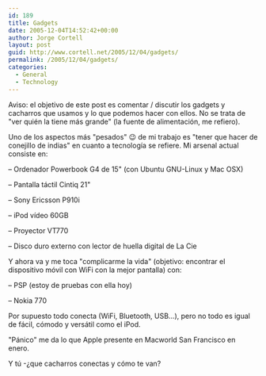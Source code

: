 ```yaml
---
id: 189
title: Gadgets
date: 2005-12-04T14:52:42+00:00
author: Jorge Cortell
layout: post
guid: http://www.cortell.net/2005/12/04/gadgets/
permalink: /2005/12/04/gadgets/
categories:
  - General
  - Technology
---
```

Aviso: el objetivo de este post es comentar / discutir los gadgets y cacharros que usamos y lo que podemos hacer con ellos. No se trata de "ver quién la tiene más grande" (la fuente de alimentación, me refiero).

Uno de los aspectos más "pesados" 😉 de mi trabajo es "tener que hacer de conejillo de indias" en cuanto a tecnologí­a se refiere. Mi arsenal actual consiste en:

– Ordenador Powerbook G4 de 15" (con Ubuntu GNU-Linux y Mac OSX)
  
– Pantalla táctil Cintiq 21"
  
– Sony Ericsson P910i
  
– iPod ví­deo 60GB
  
– Proyector VT770
  
– Disco duro externo con lector de huella digital de La Cie

Y ahora va y me toca "complicarme la vida" (objetivo: encontrar el dispositivo móvil con WiFi con la mejor pantalla) con:

– PSP (estoy de pruebas con ella hoy)
  
– Nokia 770

Por supuesto todo conecta (WiFi, Bluetooth, USB...), pero no todo es igual de fácil, cómodo y versátil como el iPod.

"Pánico" me da lo que Apple presente en Macworld San Francisco en enero.

Y tú -¿que cacharros conectas y cómo te van?